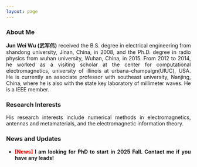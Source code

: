 ```yaml
---
layout: page
---
```

<style>body {text-align: justify}</style>

### About Me

**Jun Wei Wu (武军伟)** received the B.S. degree in electrical engineering from shandong university, Jinan, China, in 2008, and the Ph.D. degree in radio physics from wuhan university,
Wuhan, China, in 2015. From 2012 to 2014, he worked as a visiting scholar at the center for computational electromagnetics,
university of illinois at urbana–champaign(UIUC), USA. He is currently an associate professor with southeast university, Nanjing, China,
where he is also with the state key laboratory of millimeter waves. He is a IEEE member. 


### Research Interests

His research interests include numerical methods in electromagnetics, antennas and metamaterials, and the electromagnetic information theory.

### News and Updates

- **<font color='red'>[News]</font> I am looking for PhD to start in 2025 Fall. Contact me if you have any leads!**
